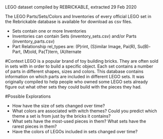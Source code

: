 LEGO dataset compiled by REBRICKABLE, extracted 29 Feb 2020

The LEGO Parts/Sets/Colors and Inventories of every official LEGO set in the Rebrickable database is available for download as csv files.

- Sets contain one or more Inventories
- Inventories can contain Sets (inventory_sets.csv) and/or Parts (inventory_parts.csv)
- Part Relationship rel_types are: (P)rint, (S)imilar Image, Pai(R), Su(B)-Part, (M)old, Pa(T)tern, (A)lternate

#Context
LEGO is a popular brand of toy building bricks. They are often sold in sets with in order to build a specific object. Each set contains a number of parts in different shapes, sizes and colors. This database contains information on which parts are included in different LEGO sets. It was originally compiled to help people who owned some LEGO sets already figure out what other sets they could build with the pieces they had.

#Possible Explorations
- How have the size of sets changed over time?
- What colors are associated with witch themes? Could you predict which theme a set is from just by the bricks it contains?
- What sets have the most-used pieces in them? What sets have the rarest pieces in them?
- Have the colors of LEGOs included in sets changed over time?
